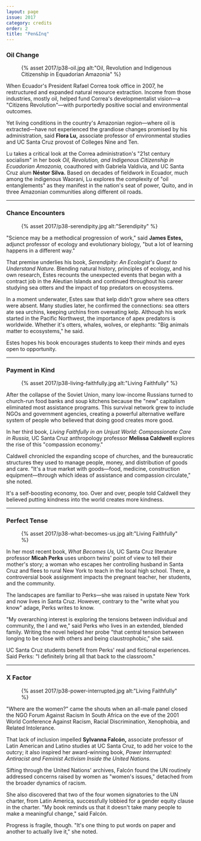 ```yaml
---
layout: page
issue: 2017
category: credits
order: 2
title: "Pen&Inq"
---
```


### Oil Change

<figure>
{% asset 2017/p38-oil.jpg alt:"Oil, Revolution and Indigenous Citizenship in Equadorian Amazonia" %}
</figure>

When Ecuador&#39;s President Rafael Correa took office in 2007, he restructured and expanded natural resource extraction. Income from those industries, mostly oil, helped fund Correa&#39;s developmentalist vision—a &quot;Citizens Revolution&quot;—with purportedly positive social and environmental outcomes.

Yet living conditions in the country&#39;s Amazonian region—where oil is extracted—have not experienced the grandiose changes promised by his administration, said **Flora Lu,** associate professor of environmental studies and UC Santa Cruz provost of Colleges Nine and Ten.

Lu takes a critical look at the Correa administration&#39;s &quot;21st century socialism&quot; in her book _Oil, Revolution, and Indigenous Citizenship in Ecuadorian Amazonia,_ coauthored with Gabriela Valdivia, and UC Santa Cruz alum **Néstor Silva.** Based on decades of fieldwork in Ecuador, much among the indigenous Waorani, Lu explores the complexity of &quot;oil entanglements&quot;  as they manifest in the nation&#39;s seat of power, Quito, and in three Amazonian communities along different oil roads.

****

### Chance Encounters

<figure>
{% asset 2017/p38-serendipity.jpg alt:"Serendipity" %}
</figure>

&quot;Science may be a methodical progression of work,&quot; said **James Estes,** adjunct professor of ecology and evolutionary biology, &quot;but a lot of learning happens in a different way.&quot;

That premise underlies his book, _Serendipity: An Ecologist&#39;s Quest to Understand Nature._ Blending natural history, principles of ecology, and his own research, Estes recounts the unexpected events that began with a contract job in the Aleutian Islands and continued throughout his career studying sea otters and the impact of top predators on ecosystems.

In a moment underwater, Estes saw that kelp didn&#39;t grow where sea otters were absent. Many studies later, he confirmed the connections: sea otters ate sea urchins, keeping urchins from overeating kelp. Although his work started in the Pacific Northwest, the importance of apex predators is worldwide. Whether it&#39;s otters, whales, wolves, or elephants: &quot;Big animals matter to ecosystems,&quot; he said.

Estes hopes his book encourages students to keep their minds and eyes open to opportunity.

****

### Payment in Kind

<figure>
{% asset 2017/p38-living-faithfully.jpg alt:"Living Faithfully" %}
</figure>

After the collapse of the Soviet Union, many low-income Russians turned to church-run food banks and soup kitchens because the &quot;new&quot; capitalism eliminated most assistance programs. This survival network grew to include NGOs and government agencies, creating a powerful alternative welfare system of people who believed that doing good creates more good.

In her third book, _Living Faithfully in an Unjust World: Compassionate Care in Russia,_ UC Santa Cruz anthropology professor **Melissa Caldwell** explores the rise of this &quot;compassion economy.&quot;

Caldwell chronicled the expanding scope of churches, and the bureaucratic structures they used to manage people, money, and distribution of goods and care. &quot;It&#39;s a true market with goods—food, medicine, construction equipment—through which ideas of assistance and compassion circulate,&quot; she noted.

It&#39;s a self-boosting economy, too. Over and over, people told Caldwell they believed putting kindness into the world creates more kindness.

****

### Perfect Tense

<figure>
{% asset 2017/p38-what-becomes-us.jpg alt:"Living Faithfully" %}
</figure>

In her most recent book, _What Becomes Us,_ UC Santa Cruz literature professor **Micah Perks** uses unborn twins&#39; point of view to tell their mother&#39;s story; a woman who escapes her controlling husband in Santa Cruz and flees to rural New York to teach in the local high school. There, a controversial book assignment impacts the pregnant teacher, her students, and the community.

The landscapes are familiar to Perks—she was raised in upstate New York and now lives in Santa Cruz. However, contrary to the &quot;write what you know&quot; adage, Perks writes to know.

&quot;My overarching interest is exploring the tensions between individual and community, the I and we,&quot; said Perks who lives in an extended, blended family. Writing the novel helped her probe &quot;that central tension between longing to be close with others and being claustrophobic,&quot;
she said.

UC Santa Cruz students benefit from Perks&#39; real and fictional experiences. Said Perks: &quot;I definitely bring all that back to the classroom.&quot;

****

### X Factor

<figure>
{% asset 2017/p38-power-interrupted.jpg alt:"Living Faithfully" %}
</figure>

&quot;Where are the women?&quot; came the shouts when an all-male panel closed the NGO Forum Against Racism In South Africa on the eve of the 2001 World Conference Against Racism, Racial Discrimination, Xenophobia, and Related Intolerance.

That lack of inclusion impelled **Sylvanna Falcón,** associate professor of Latin American and Latino studies at UC Santa Cruz, to add her voice to the outcry; it also inspired her award-winning book, _Power Interrupted: Antiracist and Feminist Activism Inside the United Nations._

Sifting through the United Nations&#39; archives, Falcón found the UN routinely addressed concerns raised by women as &quot;women&#39;s issues,&quot; detached from the broader dynamics of racism.

She also discovered that two of the four women signatories to the UN charter, from Latin America, successfully lobbied for a gender equity clause in the charter. &quot;My book reminds us that it doesn&#39;t take many people to make a meaningful change,&quot; said Falcón.

Progress is fragile, though. &quot;It&#39;s one thing to put words on paper and another to actually live it,&quot; she noted.
